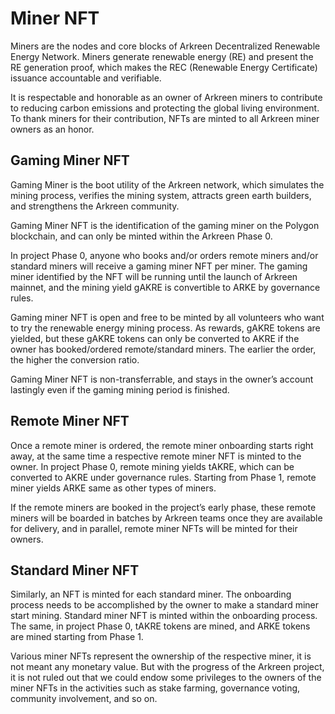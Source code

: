 # Miner NFT

Miners are the nodes and core blocks of Arkreen Decentralized Renewable Energy Network. Miners generate renewable energy (RE) and present the RE generation proof, which makes the REC (Renewable Energy Certificate) issuance accountable and verifiable.

It is respectable and honorable as an owner of Arkreen miners to contribute to reducing carbon emissions and protecting the global living environment. To thank miners for their contribution, NFTs are minted to all Arkreen miner owners as an honor.&#x20;

## Gaming Miner NFT

Gaming Miner is the boot utility of the Arkreen network, which simulates the mining process, verifies the mining system, attracts green earth builders, and strengthens the Arkreen community.

Gaming Miner NFT is the identification of the gaming miner on the Polygon blockchain, and can only be minted within the Arkreen Phase 0.&#x20;

In project Phase 0, anyone who books and/or orders remote miners and/or standard miners will receive a gaming miner NFT per miner. The gaming miner identified by the NFT will be running until the launch of Arkreen mainnet, and the mining yield gAKRE is convertible to ARKE by governance rules.&#x20;

Gaming miner NFT is open and free to be minted by all volunteers who want to try the renewable energy mining process. As rewards, gAKRE tokens are yielded, but these gAKRE tokens can only be converted to AKRE if the owner has booked/ordered remote/standard miners. The earlier the order, the higher the conversion ratio.&#x20;

Gaming Miner NFT is non-transferrable, and stays in the owner’s account lastingly even if the gaming mining period is finished.&#x20;

## Remote Miner NFT

Once a remote miner is ordered, the remote miner onboarding starts right away, at the same time a respective remote miner NFT is minted to the owner. In project Phase 0, remote mining yields tAKRE, which can be converted to AKRE under governance rules. Starting from Phase 1, remote miner yields ARKE same as other types of miners.&#x20;

If the remote miners are booked in the project’s early phase, these remote miners will be boarded in batches by Arkreen teams once they are available for delivery, and in parallel, remote miner NFTs will be minted for their owners.&#x20;

## Standard Miner NFT

Similarly, an NFT is minted for each standard miner. The onboarding process needs to be accomplished by the owner to make a standard miner start mining. Standard miner NFT is minted within the onboarding process. The same, in project Phase 0, tAKRE tokens are mined, and ARKE tokens are mined starting from Phase 1.&#x20;

Various miner NFTs represent the ownership of the respective miner, it is not meant any monetary value. But with the progress of the Arkreen project, it is not ruled out that we could endow some privileges to the owners of the miner NFTs in the activities such as stake farming, governance voting, community involvement, and so on.

&#x20;
